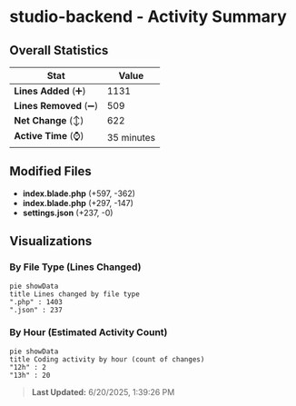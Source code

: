 # studio-backend - Activity Summary 

## Overall Statistics

| Stat                   | Value                                                             |
| ---------------------- | ----------------------------------------------------------------- |
| **Lines Added** (➕)   | 1131                                          |
| **Lines Removed** (➖) | 509                                        |
| **Net Change** (↕)    | 622                |
| **Active Time** (⌚)   | 35 minutes |


## Modified Files
- **index.blade.php** (+597, -362)
- **index.blade.php** (+297, -147)
- **settings.json** (+237, -0)

## Visualizations

### By File Type (Lines Changed)

```mermaid
pie showData
title Lines changed by file type
".php" : 1403
".json" : 237
```

### By Hour (Estimated Activity Count)

```mermaid
pie showData
title Coding activity by hour (count of changes)
"12h" : 2
"13h" : 20
```


> **Last Updated:** 6/20/2025, 1:39:26 PM